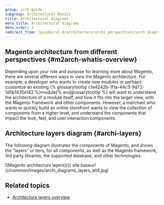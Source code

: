 ```yaml
---
group: arch-guide
subgroup: Architectural Basics
title: Architectural diagrams
menu_title: Architectural diagrams
menu_order: 1
redirect_from: /guides/v1.0/architecture/archi_perspectives/arch_diagrams.html
---
```


## Magento architecture from different perspectives  {#m2arch-whatis-overview}

Depending upon your role and purpose for learning more about Magento, there are several different ways to view the Magento architecture. For example, a developer who wants to create new modules or perhaps customize an existing {% glossarytooltip c1e4242b-1f1a-44c3-9d72-1d5b1435e142 %}module{% endglossarytooltip %} will want to understand the architecture of a module itself, and how it fits into the larger view, with the Magento framework and other components. However, a merchant who wants to quickly build an online storefront wants to view the collection of components from a higher level, and understand the components that impact the look, feel, and user interaction components.

## Architecture layers diagram {#archi-layers}

The following diagram illustrates the components of Magento, and shows the "layers" or tiers, for all components, as well as the Magento framework, 3rd party libraries, the supported database, and other technologies.

![Magento architecture layers]({{ site.baseurl }}/common/images/archi_diagrams_layers_alt4.jpg)

## Related topics

* <a href="{{ page.baseurl }}/architecture/archi_perspectives/ALayers_intro.html">Architecture layers overview</a>
